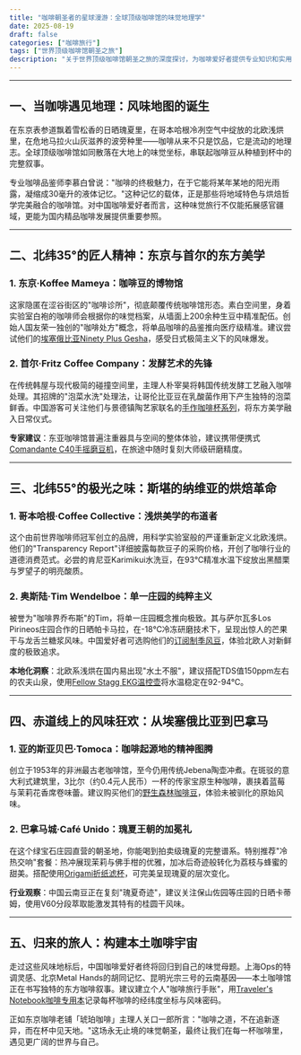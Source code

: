 ```yaml
---
title: "咖啡朝圣者的星球漫游：全球顶级咖啡馆的味觉地理学"
date: 2025-08-19
draft: false
categories: ["咖啡旅行"]
tags: ["世界顶级咖啡馆朝圣之旅"]
description: "关于世界顶级咖啡馆朝圣之旅的深度探讨，为咖啡爱好者提供专业知识和实用指南。"
---
```


---

## 一、当咖啡遇见地理：风味地图的诞生

在东京表参道飘着雪松香的日晒瑰夏里，在哥本哈根冷冽空气中绽放的北欧浅烘里，在危地马拉火山灰滋养的波旁种里——咖啡从来不只是饮品，它是流动的地理志。全球顶级咖啡馆如同散落在大地上的味觉坐标，串联起咖啡豆从种植到杯中的完整叙事。

专业咖啡品鉴师李慕白曾说："咖啡的终极魅力，在于它能将某年某地的阳光雨露，凝缩成30毫升的液体记忆。"这种记忆的载体，正是那些将地域特色与烘焙哲学完美融合的咖啡馆。对中国咖啡爱好者而言，这种味觉旅行不仅能拓展感官疆域，更能为国内精品咖啡发展提供重要参照。

---

## 二、北纬35°的匠人精神：东京与首尔的东方美学

### 1. 东京·Koffee Mameya：咖啡豆的博物馆
这家隐匿在涩谷街区的"咖啡诊所"，彻底颠覆传统咖啡馆形态。素白空间里，身着实验室白袍的咖啡师会根据你的味觉档案，从墙面上200余种生豆中精准配伍。创始人国友荣一独创的"咖啡处方"概念，将单品咖啡的品鉴推向医疗级精准。建议尝试他们的[埃塞俄比亚Ninety Plus Gesha](https://www.amazon.com/s?k=%E5%9F%83%E5%A1%9E%E4%BF%84%E6%AF%94%E4%BA%9ANinety%20Plus%20Gesha&tag=coffeeprism-20)，感受日式极简主义下的风味爆发。

### 2. 首尔·Fritz Coffee Company：发酵艺术的先锋
在传统韩屋与现代极简的碰撞空间里，主理人朴宰昊将韩国传统发酵工艺融入咖啡处理。其招牌的"泡菜水洗"处理法，让哥伦比亚豆在乳酸菌作用下产生独特的泡菜鲜香。中国游客可关注他们与景德镇陶艺家联名的[手作咖啡杯系列](https://www.amazon.com/s?k=%E6%89%8B%E4%BD%9C%E5%92%96%E5%95%A1%E6%9D%AF%E7%B3%BB%E5%88%97&tag=coffeeprism-20)，将东方美学融入日常仪式。

**专家建议**：东亚咖啡馆普遍注重器具与空间的整体体验，建议携带便携式[Comandante C40手摇磨豆机](https://www.amazon.com/s?k=Comandante%20C40%E6%89%8B%E6%91%87%E7%A3%A8%E8%B1%86%E6%9C%BA&tag=coffeeprism-20)，在旅途中随时复刻大师级研磨精度。

---

## 三、北纬55°的极光之味：斯堪的纳维亚的烘焙革命

### 1. 哥本哈根·Coffee Collective：浅烘美学的布道者
这个由前世界咖啡师冠军创立的品牌，用科学实验室般的严谨重新定义北欧浅烘。他们的"Transparency Report"详细披露每款豆子的采购价格，开创了咖啡行业的道德消费范式。必尝的肯尼亚Karimikui水洗豆，在93℃精准水温下绽放出黑醋栗与罗望子的明亮酸质。

### 2. 奥斯陆·Tim Wendelboe：单一庄园的纯粹主义
被誉为"咖啡界乔布斯"的Tim，将单一庄园概念推向极致。其与萨尔瓦多Los Pirineos庄园合作的日晒帕卡马拉，在-18℃冷冻研磨技术下，呈现出惊人的芒果干与龙舌兰糖浆风味。中国爱好者可选购他们的[订阅制季风豆](https://www.amazon.com/s?k=%E8%AE%A2%E9%98%85%E5%88%B6%E5%AD%A3%E9%A3%8E%E8%B1%86&tag=coffeeprism-20)，体验北欧人对新鲜度的极致追求。

**本地化洞察**：北欧系浅烘在国内易出现"水土不服"，建议搭配TDS值150ppm左右的农夫山泉，使用[Fellow Stagg EKG温控壶](https://www.amazon.com/s?k=Fellow%20Stagg%20EKG%E6%B8%A9%E6%8E%A7%E5%A3%B6&tag=coffeeprism-20)将水温稳定在92-94℃。

---

## 四、赤道线上的风味狂欢：从埃塞俄比亚到巴拿马

### 1. 亚的斯亚贝巴·Tomoca：咖啡起源地的精神图腾
创立于1953年的非洲最古老咖啡馆，至今仍用传统Jebena陶壶冲煮。在斑驳的意大利式建筑里，3比尔（约0.4元人民币）一杯的传家宝原生种咖啡，裹挟着蓝莓与茉莉花香席卷味蕾。建议购买他们的[野生森林咖啡豆](https://www.amazon.com/s?k=%E9%87%8E%E7%94%9F%E6%A3%AE%E6%9E%97%E5%92%96%E5%95%A1%E8%B1%86&tag=coffeeprism-20)，体验未被驯化的原始风味。

### 2. 巴拿马城·Café Unido：瑰夏王朝的加冕礼
在这个绿宝石庄园直营的朝圣地，你能喝到拍卖级瑰夏的完整谱系。特别推荐"冷热交响"套餐：热冲展现茉莉与佛手柑的优雅，加冰后奇迹般转化为荔枝与蜂蜜的甜美。搭配使用[Origami折纸滤杯](https://www.amazon.com/s?k=Origami%E6%8A%98%E7%BA%B8%E6%BB%A4%E6%9D%AF&tag=coffeeprism-20)，可完美呈现瑰夏的层次变化。

**行业观察**：中国云南豆正在复刻"瑰夏奇迹"，建议关注保山佐园等庄园的日晒卡蒂姆，使用V60分段萃取能激发其特有的桂圆干风味。

---

## 五、归来的旅人：构建本土咖啡宇宙

走过这些风味地标后，中国咖啡爱好者终将回归到自己的味觉母题。上海Ops的特调灵感、北京Metal Hands的胡同记忆、昆明光宗三号的云南基因——本土咖啡馆正在书写独特的东方咖啡叙事。建议建立个人"咖啡旅行手账"，用[Traveler's Notebook咖啡专用本](https://www.amazon.com/s?k=Traveler%27s%20Notebook%E5%92%96%E5%95%A1%E4%B8%93%E7%94%A8%E6%9C%AC&tag=coffeeprism-20)记录每杯咖啡的经纬度坐标与风味密码。

正如东京咖啡老铺「琥珀咖啡」主理人关口一郎所言："咖啡之道，不在追新逐异，而在杯中见天地。"这场永无止境的味觉朝圣，最终让我们在每一杯咖啡里，遇见更广阔的世界与自己。